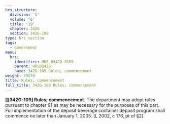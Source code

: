 ```yaml
---
hrs_structure:
  division: '1'
  volume: '6'
  title: '19'
  chapter: 342G
  section: 342G-109
type: hrs_section
tags:
  - Government
menu:
  hrs:
    identifier: HRS_0342G-0109
    parent: HRS0342G
    name: 342G-109 Rules; commencement
weight: 79270
title: Rules; commencement
full_title: 342G-109 Rules; commencement
---
```

**[§342G-109] Rules; commencement.** The department may adopt rules pursuant to chapter 91 as may be necessary for the purposes of this part. Full implementation of the deposit beverage container deposit program shall commence no later than January 1, 2005\. [L 2002, c 176, pt of §2]
